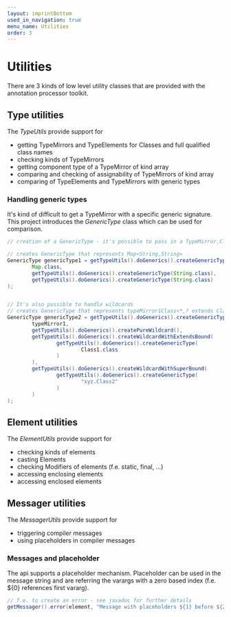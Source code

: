 ```yaml
---
layout: imprintBottom
used_in_navigation: true
menu_name: Utilities
order: 3
---
```

# Utilities
There are 3 kinds of low level utility classes that are provided with the annotation processor toolkit.

## Type utilities

The *TypeUtils* provide support for

- getting TypeMirrors and TypeElements for Classes and full qualified class names
- checking kinds of TypeMirrors
- getting component type of a TypeMirror of kind array
- comparing and checking of assignability of TypeMirrors of kind array
- comparing of TypeElements and TypeMirrors with generic types

### Handling generic types
It's kind of difficult to get a TypeMirror with a specific generic signature.
This project introduces the *GenericType* class which can be used for comparison.

```java
// creation of a GenericType - it's possible to pass in a TypeMirror,Class or full qualified class name as first parameter

// creates GenericType that represents Map<String,String>
GenericType genericType1 = getTypeUtils().doGenerics().createGenericType(
        Map.class,
        getTypeUtils().doGenerics().createGenericType(String.class),
        getTypeUtils().doGenerics().createGenericType(String.class)
);


// It's also possible to handle wildcards
// creates GenericType that represents typeMirror1Class<*,? extends Class1, ? super xyz.Class2>
GenericType genericType2 = getTypeUtils().doGenerics().createGenericType(
        typeMirror1,
        getTypeUtils().doGenerics().createPureWildcard(),
        getTypeUtils().doGenerics().createWildcardWithExtendsBound(
                getTypeUtils().doGenerics().createGenericType(
                        Class1.class
                )
        ),
        getTypeUtils().doGenerics().createWildcardWithSuperBound(
                getTypeUtils().doGenerics().createGenericType(
                        "xyz.Class2"
                )
        )
);
```


## Element utilities

The *ElementUtils* provide support for

- checking kinds of elements
- casting Elements
- checking Modifiers of elements (f.e. static, final, ...)
- accessing enclosing elements
- accessing enclosed elements

## Messager utilities

The *MessagerUtils* provide support for

- triggering compiler messages
- using placeholders in compiler messages

### Messages and placeholder
The api supports a placeholder mechanism. Placeholder can be used in the message string and are referring the varargs with a zero based index (f.e. ${0} references first vararg).
```java
// f.e. to create an error - see javadoc for further details
getMessager().error(element, "Message with placeholders ${1} before ${2}", "p1", "p2");
```

